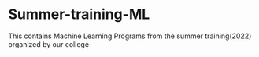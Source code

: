 # Summer-training-ML
This contains Machine Learning Programs from the summer training(2022) organized by our college
